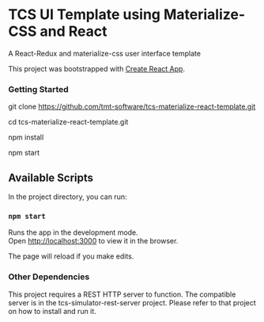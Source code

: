 
# TCS UI Template using Materialize-CSS and React

A React-Redux and materialize-css user interface template

This project was bootstrapped with [Create React App](https://github.com/facebook/create-react-app).

### Getting Started

git clone https://github.com/tmt-software/tcs-materialize-react-template.git

cd tcs-materialize-react-template.git

npm install

npm start


## Available Scripts

In the project directory, you can run:

### `npm start`

Runs the app in the development mode.<br>
Open [http://localhost:3000](http://localhost:3000) to view it in the browser.

The page will reload if you make edits.<br>


### Other Dependencies

This project requires a REST HTTP server to function.  The compatible server is in the tcs-simulator-rest-server project.
Please refer to that project on how to install and run it.




